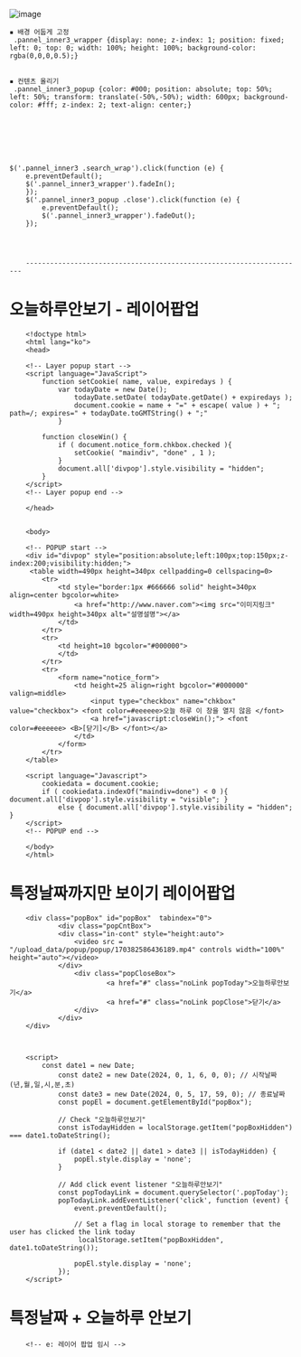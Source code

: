 ![image](https://github.com/YENAZIGMINA/Publilshing/assets/129706758/76afb239-789e-4108-8f21-2c6f3316b5dd)


    ▪ 배경 어둡게 고정
     .pannel_inner3_wrapper {display: none; z-index: 1; position: fixed; left: 0; top: 0; width: 100%; height: 100%; background-color: rgba(0,0,0,0.5);}

 
    ▪ 컨텐츠 올리기
     .pannel_inner3_popup {color: #000; position: absolute; top: 50%; left: 50%; transform: translate(-50%,-50%); width: 600px; background-color: #fff; z-index: 2; text-align: center;}







    $('.pannel_inner3 .search_wrap').click(function (e) {
        e.preventDefault();
        $('.pannel_inner3_wrapper').fadeIn();
        });
        $('.pannel_inner3_popup .close').click(function (e) {
            e.preventDefault();
            $('.pannel_inner3_wrapper').fadeOut();
        });




        ---------------------------------------------------------------------


# 오늘하루안보기 - 레이어팝업

        <!doctype html>
        <html lang="ko">
        <head>

        <!-- Layer popup start -->
        <script language="JavaScript">
		    function setCookie( name, value, expiredays ) {
			    var todayDate = new Date();
				    todayDate.setDate( todayDate.getDate() + expiredays );
				    document.cookie = name + "=" + escape( value ) + "; path=/; expires=" + todayDate.toGMTString() + ";"
			    }

		    function closeWin() {
			    if ( document.notice_form.chkbox.checked ){
				    setCookie( "maindiv", "done" , 1 );
			    }
			    document.all['divpop'].style.visibility = "hidden";
		    }
	    </script>
        <!-- Layer popup end -->

        </head>

        
        <body>
   
        <!-- POPUP start -->
        <div id="divpop" style="position:absolute;left:100px;top:150px;z-index:200;visibility:hidden;">
         <table width=490px height=340px cellpadding=0 cellspacing=0>
	        <tr>
	        	<td style="border:1px #666666 solid" height=340px align=center bgcolor=white> 
	        		<a href="http://www.naver.com"><img src="이미지링크" width=490px height=340px alt="설명설명"></a>
	        	</td>
	        </tr>
	        <tr>
	        	<td height=10 bgcolor="#000000">
	        	</td>
	        </tr>
	        <tr>
		        <form name="notice_form">
		        	<td height=25 align=right bgcolor="#000000" valign=middle>
		        		<input type="checkbox" name="chkbox" value="checkbox"> <font color=#eeeeee>오늘 하루 이 창을 열지 않음 </font>
		        		<a href="javascript:closeWin();"> <font color=#eeeeee> <B>[닫기]</B> </font></a>
	        		</td> 
	        	</form>
        	</tr>
        </table>

        <script language="Javascript">
	        cookiedata = document.cookie;   
        	if ( cookiedata.indexOf("maindiv=done") < 0 ){ document.all['divpop'].style.visibility = "visible"; }
        		else { document.all['divpop'].style.visibility = "hidden"; }
        </script>
        <!-- POPUP end -->

        </body>
        </html>





 # 특정날짜까지만 보이기 레이어팝업


		<div class="popBox" id="popBox"  tabindex="0">
    			<div class="popCntBox">
				<div class="in-cont" style="height:auto">
					<video src = "/upload_data/popup/popup/170382586436189.mp4" controls width="100%" height="auto"></video>
				</div>
        			<div class="popCloseBox">
            				<a href="#" class="noLink popToday">오늘하루안보기</a>
            				<a href="#" class="noLink popClose">닫기</a>
        			</div>
    			</div>
		</div>



		<script>
   			const date1 = new Date;
    			const date2 = new Date(2024, 0, 1, 6, 0, 0); // 시작날짜 (년,월,일,시,분,초)
    			const date3 = new Date(2024, 0, 5, 17, 59, 0); // 종료날짜
    			const popEl = document.getElementById("popBox");

    			// Check "오늘하루안보기" 
    			const isTodayHidden = localStorage.getItem("popBoxHidden") === date1.toDateString();

    			if (date1 < date2 || date1 > date3 || isTodayHidden) {
        			popEl.style.display = 'none';
    			}

    			// Add click event listener "오늘하루안보기"
    			const popTodayLink = document.querySelector('.popToday');
    			popTodayLink.addEventListener('click', function (event) {
        			event.preventDefault();

        			// Set a flag in local storage to remember that the user has clicked the link today
       				 localStorage.setItem("popBoxHidden", date1.toDateString());

        			popEl.style.display = 'none';
    			});
		</script> 





# 특정날짜 + 오늘하루 안보기
 
		<!-- e: 레이어 팝업 임시 -->
<div>
	<style>
		#promotionBanner {
			position: fixed;
			top: 80px;
			left: 80px;
			z-index: 9999999;
			width: 500px;
			overflow: hidden;
			border: 5px solid #ededed;
			box-shadow: 1px 2px 8px 5px rgba(0, 0, 0, 0.2);
		}

		#promotionBanner .img {
			display: block;
		}

		#promotionBanner .img img {
			width: 100%;
		}

		#promotionBanner .popClose {
			background: #000;
			padding: 10px;
			overflow: hidden;
		}

		#promotionBanner .popClose label {
			float: left;
			font-size: 15px;
			color: #fff;
			padding-right: 10px;
		}

		#promotionBanner .popClose .btnClose {
			float: right;
			font-size: 15px;
			color: #fff;
		}

		@media all and (max-width:1000px) {
			#promotionBanner {
				top: 90px;
				left: 20px;
				width: 400px;
			}

			#promotionBanner .img {
				width: 100%;
			}
		}

		@media all and (max-width:680px) {
			#promotionBanner {
				top: 70px;
				left: 0px;
				width: 100%;
			}

			#promotionBanner .img {
				width: 100%;
			}
		}
	</style>




	<script language="JavaScript">
		// 쿠키 저장 함수
		function setCookie(name, value, expiredays) {
			var todayDate = new Date();
			todayDate.setDate(todayDate.getDate() + expiredays);
			document.cookie = name + "=" + encodeURIComponent(value) + "; path=/; expires=" + todayDate.toUTCString() + ";";
		}

		// 쿠키 읽기 함수
		function getCookie(name) {
			var value = "; " + document.cookie;
			var parts = value.split("; " + name + "=");
			if (parts.length === 2) return decodeURIComponent(parts.pop().split(";").shift());
			return null;
		}

		$(document).ready(function () {
			// 현재 날짜
			var now = new Date();
			console.log("Current Date:", now);

			// 기한 날짜
			var deadline = new Date("2024-09-09T14:10:00");
			console.log("Deadline Date:", deadline);

			// 쿠키 확인
			var topPopCookie = getCookie("topPop");
			console.log("TopPop Cookie:", topPopCookie);

			// 쿠키가 없거나 기한이 지나지 않았다면 팝업을 표시
			if (!topPopCookie && now < deadline) {
				$('#promotionBanner').show();
				console.log("Popup shown");
			} else {
				$('#promotionBanner').hide();
				console.log("Popup not shown");
			}

			// 닫기 버튼 클릭 이벤트
			$("#promotionBanner .btnClose").click(function () {
				// 오늘만 보기 체크박스의 체크 여부를 확인해서 체크되어 있으면 쿠키를 생성한다.
				if ($("#chkday").is(':checked')) {
					setCookie("topPop", "done", 1);
					console.log("Cookie set for topPop");
				}
				// 팝업창을 위로 애니메이트 시킨다. 혹은 slideUp()
				$('#promotionBanner').slideUp(500);
				console.log("Popup closed and sliding up");
			});
		});
	</script>


	<div id="promotionBanner" style="display:none;">
		<div class="popContents">
			<a href="#n" class="img"><img src="https://cdn.pixabay.com/photo/2023/08/01/06/19/iceberg-8162195_1280.jpg"
					alt="고성공룡박물관 추석 연휴 운영 안내"></a>
			<div class="popClose">
				<input type="checkbox" value="checkbox" name="chkbox" id="chkday" /><label for="chkday">오늘 하루 그만보기
				</label>
				<a href="#none" class="btnClose">닫기</a>
			</div>
		</div>
	</div>

	<script language="Javascript">
		//저장된 해당 쿠키가 있으면 창을 안 띄운다 없으면 뛰운다.
		cookiedata = document.cookie;
		if (cookiedata.indexOf("topPop=done") < 0) {
			document.all['promotionBanner'].style.display = "block";
		} else {
			document.all['promotionBanner'].style.display = "none";
		}
	</script>
</div>
<!-- e: 레이어 팝업 임시 -->

